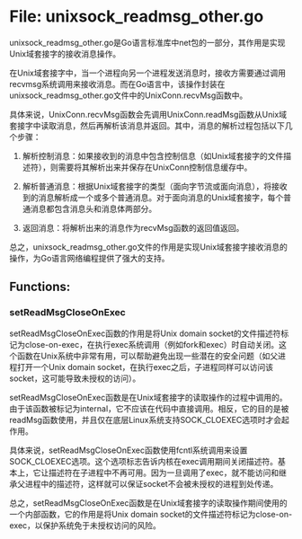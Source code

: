 # File: unixsock_readmsg_other.go

unixsock_readmsg_other.go是Go语言标准库中net包的一部分，其作用是实现Unix域套接字的接收消息操作。

在Unix域套接字中，当一个进程向另一个进程发送消息时，接收方需要通过调用recvmsg系统调用来接收消息。而在Go语言中，该操作封装在unixsock_readmsg_other.go文件中的UnixConn.recvMsg函数中。

具体来说，UnixConn.recvMsg函数会先调用UnixConn.readMsg函数从Unix域套接字中读取消息，然后再解析该消息并返回。其中，消息的解析过程包括以下几个步骤：

1. 解析控制消息：如果接收到的消息中包含控制信息（如Unix域套接字的文件描述符），则需要将其解析出来并保存在UnixConn控制信息缓存中。

2. 解析普通消息：根据Unix域套接字的类型（面向字节流或面向消息），将接收到的消息解析成一个或多个普通消息。对于面向消息的Unix域套接字，每个普通消息都包含消息头和消息体两部分。

3. 返回消息：将解析出来的消息作为recvMsg函数的返回值返回。

总之，unixsock_readmsg_other.go文件的作用是实现Unix域套接字接收消息的操作，为Go语言网络编程提供了强大的支持。

## Functions:

### setReadMsgCloseOnExec

setReadMsgCloseOnExec函数的作用是将Unix domain socket的文件描述符标记为close-on-exec，在执行exec系统调用（例如fork和exec）时自动关闭。这个函数在Unix系统中非常有用，可以帮助避免出现一些潜在的安全问题（如父进程打开一个Unix domain socket，在执行exec之后，子进程同样可以访问该socket，这可能导致未授权的访问）。

setReadMsgCloseOnExec函数是在Unix域套接字的读取操作的过程中调用的。由于该函数被标记为internal，它不应该在代码中直接调用。相反，它的目的是被readMsg函数使用，并且仅在底层Linux系统支持SOCK_CLOEXEC选项时才会起作用。

具体来说，setReadMsgCloseOnExec函数使用fcntl系统调用来设置SOCK_CLOEXEC选项。这个选项标志告诉内核在exec调用期间关闭描述符。基本上，它让描述符在子进程中不再可用。因为一旦调用了exec，就不能访问和继承父进程中的描述符，这样就可以保证socket不会被未授权的进程到处传递。

总之，setReadMsgCloseOnExec函数是在Unix域套接字的读取操作期间使用的一个内部函数，它的作用是将Unix domain socket的文件描述符标记为close-on-exec，以保护系统免于未授权访问的风险。



